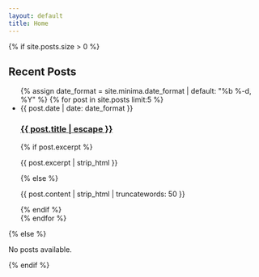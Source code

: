 ```yaml
---
layout: default
title: Home
---
```


<div class="home">

  {% if site.posts.size > 0 %}
    <h2>Recent Posts</h2>
    <ul class="post-list">
      {% assign date_format = site.minima.date_format | default: "%b %-d, %Y" %}
      {% for post in site.posts limit:5 %}
        <li>
          <span class="post-meta">{{ post.date | date: date_format }}</span>
          <h3>
            <a class="post-link" href="{{ post.url | relative_url }}">
              {{ post.title | escape }}
            </a>
          </h3>
          {% if post.excerpt %}
            <p>{{ post.excerpt | strip_html }}</p>
          {% else %}
            <p>{{ post.content | strip_html | truncatewords: 50 }}</p>
          {% endif %}
        </li>
      {% endfor %}
    </ul>
  {% else %}
    <p>No posts available.</p>
  {% endif %}
</div>